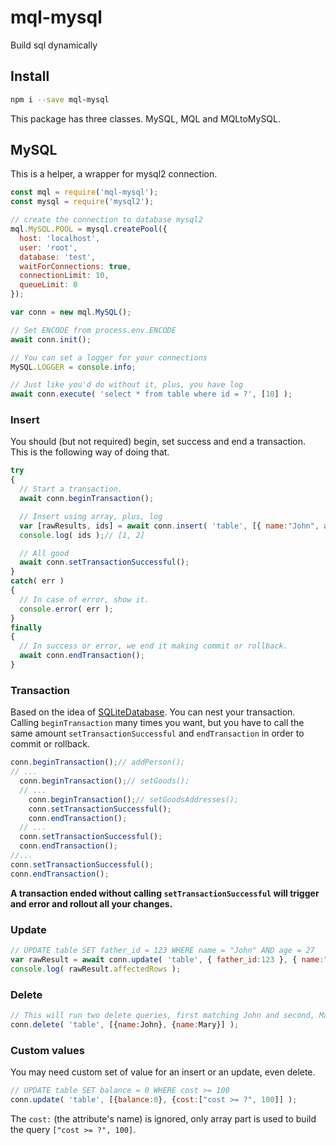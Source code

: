 # mql-mysql
Build sql dynamically

## Install
```bash
npm i --save mql-mysql
```

This package has three classes. MySQL, MQL and MQLtoMySQL.

## MySQL
This is a helper, a wrapper for mysql2 connection.
```javascript
const mql = require('mql-mysql');
const mysql = require('mysql2');

// create the connection to database mysql2
mql.MySQL.POOL = mysql.createPool({
  host: 'localhost',
  user: 'root',
  database: 'test',
  waitForConnections: true,
  connectionLimit: 10,
  queueLimit: 0
});

var conn = new mql.MySQL();

// Set ENCODE from process.env.ENCODE
await conn.init();

// You can set a logger for your connections
MySQL.LOGGER = console.info;

// Just like you'd do without it, plus, you have log
await conn.execute( 'select * from table where id = ?', [10] );
```

### Insert
You should (but not required) begin, set success and end a transaction. This is the following way of doing that.
```javascript
try
{
  // Start a transaction.
  await conn.beginTransaction();

  // Insert using array, plus, log
  var [rawResults, ids] = await conn.insert( 'table', [{ name:"John", age:27 }, { name:"Mary", age:25 }] );
  console.log( ids );// [1, 2]

  // All good
  await conn.setTransactionSuccessful();
}
catch( err )
{
  // In case of error, show it.
  console.error( err );
}
finally
{
  // In success or error, we end it making commit or rollback.
  await conn.endTransaction();
}
```
### Transaction 
Based on the idea of [SQLiteDatabase][SQLiteDatabase]. You can nest your transaction. Calling `beginTransaction` many times you want, but you have to call the same amount `setTransactionSuccessful` and `endTransaction` in order to commit or rollback.
```javascript
conn.beginTransaction();// addPerson();
// ...
  conn.beginTransaction();// setGoods();
  // ...
    conn.beginTransaction();// setGoodsAddresses();
    conn.setTransactionSuccessful();
    conn.endTransaction();
  // ...
  conn.setTransactionSuccessful();
  conn.endTransaction();
//...
conn.setTransactionSuccessful();
conn.endTransaction();
```
**A transaction ended without calling `setTransactionSuccessful` will trigger and error and rollout all your changes.**

### Update
```javascript
// UPDATE table SET father_id = 123 WHERE name = "John" AND age = 27
var rawResult = await conn.update( 'table', { father_id:123 }, { name:"John", age:27 } );
console.log( rawResult.affectedRows );
```
### Delete
```javascript
// This will run two delete queries, first matching John and second, Mary
conn.delete( 'table', [{name:John}, {name:Mary}] );
```
### Custom values
You may need custom set of value for an insert or an update, even delete.
```javascript
// UPDATE table SET balance = 0 WHERE cost >= 100
conn.update( 'table', [{balance:0}, {cost:["cost >= ?", 100]] );
```
The `cost:` (the attribute's name) is ignored, only array part is used to build the query `["cost >= ?", 100]`.

[SQLiteDatabase]: https://github.com/aosp-mirror/platform_frameworks_base/blob/master/core/java/android/database/sqlite/SQLiteDatabase.java
